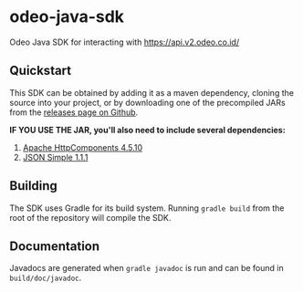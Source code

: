 # odeo-java-sdk
Odeo Java SDK for interacting with https://api.v2.odeo.co.id/

## Quickstart
This SDK can be obtained by adding it as a maven dependency, cloning the source into your project, or by downloading one of the precompiled JARs from the [releases page on Github](https://github.com/odeoteknologi/odeo-java-sdk/releases).

**IF YOU USE THE JAR, you'll also need to include several dependencies:**
1. [Apache HttpComponents 4.5.10](https://hc.apache.org/httpcomponents-client-4.5.x/index.html)
2. [JSON Simple 1.1.1](https://code.google.com/archive/p/json-simple/)

## Building
The SDK uses Gradle for its build system. Running `gradle build` from the root of the repository will compile the SDK.

## Documentation
Javadocs are generated when `gradle javadoc` is run and can be found in
`build/doc/javadoc`.
